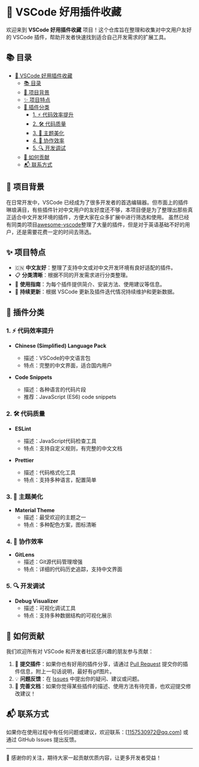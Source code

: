# 🎯 VSCode 好用插件收藏

欢迎来到 **VSCode 好用插件收藏** 项目！这个仓库旨在整理和收集对中文用户友好的 VSCode 插件，帮助开发者快速找到适合自己开发需求的扩展工具。

## 📚 目录

- [🎯 VSCode 好用插件收藏](#-vscode-好用插件收藏)
  - [📚 目录](#-目录)
  - [🎈 项目背景](#-项目背景)
  - [✨ 项目特点](#-项目特点)
  - [🔌 插件分类](#-插件分类)
    - [1. ⚡ 代码效率提升](#1--代码效率提升)
    - [2. 🛠️ 代码质量](#2-️-代码质量)
    - [3. 🎨 主题美化](#3--主题美化)
    - [4. 🤝 协作效率](#4--协作效率)
    - [5. 🔍 开发调试](#5--开发调试)
  - [🤲 如何贡献](#-如何贡献)
  - [📬 联系方式](#-联系方式)

## 🎈 项目背景

在日常开发中，VSCode 已经成为了很多开发者的首选编辑器。但市面上的插件琳琅满目，有些插件针对中文用户的友好度还不够，本项目便是为了整理出那些真正适合中文开发环境的插件，方便大家在众多扩展中进行筛选和使用。
虽然已经有同类的项目[awesome-vscode](https://github.com/viatsko/awesome-vscode)整理了大量的插件，但是对于英语基础不好的用户，还是需要花费一定的时间去筛选。

## ✨ 项目特点

- 🇨🇳 **中文友好**：整理了支持中文或对中文开发环境有良好适配的插件。
- 📋 **分类清晰**：根据不同的开发需求进行分类整理。
- 📖 **使用指南**：为每个插件提供简介、安装方法、使用建议等信息。
- 🔄 **持续更新**：根据 VSCode 更新及插件迭代情况持续维护和更新数据。

## 🔌 插件分类

### 1. ⚡ 代码效率提升
- **Chinese (Simplified) Language Pack**
  - 描述：VSCode的中文语言包
  - 特点：完整的中文界面，适合国内用户
  
- **Code Snippets**
  - 描述：各种语言的代码片段
  - 推荐：JavaScript (ES6) code snippets

### 2. 🛠️ 代码质量
- **ESLint**
  - 描述：JavaScript代码检查工具
  - 特点：支持自定义规则，有完整的中文文档

- **Prettier**
  - 描述：代码格式化工具
  - 特点：支持多种语言，配置简单

### 3. 🎨 主题美化
- **Material Theme**
  - 描述：最受欢迎的主题之一
  - 特点：多种配色方案，图标清晰

### 4. 🤝 协作效率
- **GitLens**
  - 描述：Git源代码管理增强
  - 特点：详细的代码历史追踪，支持中文界面

### 5. 🔍 开发调试
- **Debug Visualizer**
  - 描述：可视化调试工具
  - 特点：支持多种数据结构的可视化展示

## 🤲 如何贡献

我们欢迎所有对 VSCode 和开发者社区感兴趣的朋友参与贡献：

1. 🎁 **提交插件**：如果你也有好用的插件分享，请通过 [Pull Request](https://github.com/wangruntao/awsome-vscode-zh/pulls) 提交你的插件信息，附上一句话说明，最好有gif图片。
2. 💡 **问题反馈**：在 [Issues](https://github.com/wangruntao/awsome-vscode-zh/issues) 中提出你的疑问、建议或问题。
3. 📝 **完善文档**：如果你觉得某些插件的描述、使用方法有待完善，也欢迎提交修改建议！

## 📬 联系方式

如果你在使用过程中有任何问题或建议，欢迎联系：[1157530972@qq.com] 或通过 GitHub Issues 提出反馈。

---

🌟 感谢你的关注，期待大家一起贡献优质内容，让更多开发者受益！
